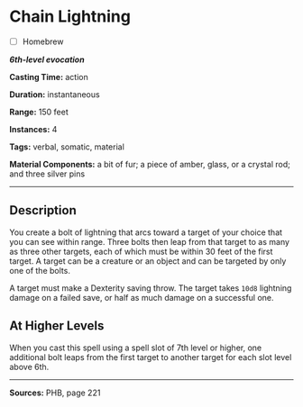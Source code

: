 # Chain Lightning

- [ ] Homebrew

***6th-level evocation***

**Casting Time:** action

**Duration:** instantaneous

**Range:** 150 feet

**Instances:** 4

**Tags:** verbal, somatic, material

**Material Components:** a bit of fur; a piece of amber, glass, or a crystal rod; and three silver pins

---

## Description
You create a bolt of lightning that arcs toward a target of your choice that you can see within range.
Three bolts then leap from that target to as many as three other targets, each of which must be within 30 feet of the first target.
A target can be a creature or an object and can be targeted by only one of the bolts.

A target must make a Dexterity saving throw.
The target takes `10d8` lightning damage on a failed save, or half as much damage on a successful one.

## At Higher Levels
When you cast this spell using a spell slot of 7th level or higher, one additional bolt leaps from the first target to another target for each slot level above 6th.

---

**Sources:** PHB, page 221
